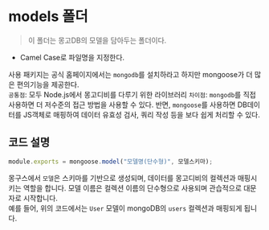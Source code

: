 # models 폴더

> 이 폴더는 몽고DB의 모델을 담아두는 폴더이다.

- Camel Case로 파일명을 지정한다.

사용 패키지는 공식 홈페이지에서는 `mongodb`를 설치하라고 하지만 mongoose가 더 많은 편의기능을 제공한다.  
`공통점`: 모두 Node.js에서 몽고디비를 다루기 위한 라이브러리
`차이점`: `mongodb`를 직접 사용하면 더 저수준의 접근 방법을 사용할 수 있다. 반면, `mongoose`를 사용하면 DB데이터를 JS객체로 매핑하여 데이터 유효성 검사, 쿼리 작성 등을 보다 쉽게 처리할 수 있다.

## 코드 설명

```js
module.exports = mongoose.model("모델명(단수형)", 모델스키마);
```

몽구스에서 `모델`은 스키마를 기반으로 생성되며, 데이터를 몽고디비의 컬렉션과 매핑시키는 역할을 합니다.
모델 이름은 컬렉션 이름의 단수형으로 사용되며 관습적으로 대문자로 시작합니다.  
예를 들어, 위의 코드에서는 `User` 모델이 mongoDB의 `users` 컬렉션과 매핑되게 됩니다.
